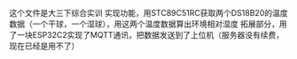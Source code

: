 这个文件是大三下综合实训
  实现功能，用STC89C51RC获取两个DS18B20的温度数据（一个干球，一个湿球），用这两个温度数据算出环境相对湿度
  拓展部分，用了一块ESP32C2实现了MQTT通讯，把数据发送到了上位机（服务器没有续费，现在已经是用不了）
